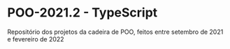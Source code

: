 # POO-2021.2 - TypeScript
Repositório dos projetos da cadeira de POO, feitos entre setembro de 2021 e fevereiro de 2022
